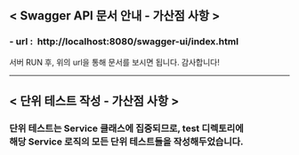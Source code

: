 ## < Swagger API 문서 안내 - 가산점 사항 >
### <strong>- url</strong>&nbsp;:&nbsp;&nbsp;http://localhost:8080/swagger-ui/index.html
서버 RUN 후, 위의 url을 통해 문서를 보시면 됩니다. 감사합니다!

---

## < 단위 테스트 작성 - 가산점 사항 >
### 단위 테스트는 Service 클래스에 집중되므로, test 디렉토리에 <br> 해당 Service 로직의 모든 단위 테스트들을 작성해두었습니다.
